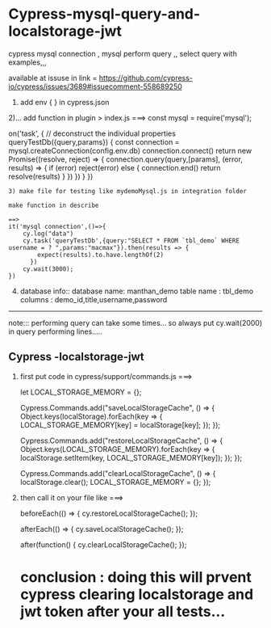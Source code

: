 # Cypress-mysql-query-and-localstorage-jwt
cypress mysql connection , mysql perform query ,, select query with examples,,,

available at issuse in link = https://github.com/cypress-io/cypress/issues/3689#issuecomment-558689250

1) add env { } in cypress.json

2)... add function in plugin > index.js
===> 
const mysql = require('mysql');

on('task', {
    // deconstruct the individual properties
    queryTestDb({query,params}) {
      const connection = mysql.createConnection(config.env.db)
      connection.connect()
      return new Promise((resolve, reject) => {
        connection.query(query,[params], (error, results) => {
          if (error) reject(error)
          else {
            connection.end()
            return resolve(results)
          }
        })
      })
    }
    })
    
    
    3) make file for testing like mydemoMysql.js in integration folder
    
    make function in describe
   
    ==>
    it('mysql connection',()=>{
        cy.log("data")
        cy.task('queryTestDb',{query:"SELECT * FROM `tbl_demo` WHERE username = ? ",params:"macmax"}).then(results => {
            expect(results).to.have.lengthOf(2)
          })
        cy.wait(3000);
    })
 
 4) database info::
 database name: manthan_demo
 table name : tbl_demo
 columns : demo_id,title,username,password
 ------------------------------------------------------------------
 
note::: performing query can take some times... so always put cy.wait(2000) in query performing lines.....
    
    

## Cypress -localstorage-jwt 

1) first put code in cypress/support/commands.js
===>

    let LOCAL_STORAGE_MEMORY = {};

    Cypress.Commands.add("saveLocalStorageCache", () => {
      Object.keys(localStorage).forEach(key => {
        LOCAL_STORAGE_MEMORY[key] = localStorage[key];
      });
    });

    Cypress.Commands.add("restoreLocalStorageCache", () => {
      Object.keys(LOCAL_STORAGE_MEMORY).forEach(key => {
        localStorage.setItem(key, LOCAL_STORAGE_MEMORY[key]);
      });
    });

    Cypress.Commands.add("clearLocalStorageCache", () => {
        localStorage.clear();
        LOCAL_STORAGE_MEMORY = {};
    });



2) then call it on your file like
===>

    beforeEach(() => {
        cy.restoreLocalStorageCache();
    });
    
    afterEach(() => {
        cy.saveLocalStorageCache();
    });
    
    after(function() {
        cy.clearLocalStorageCache();
    });
    
    
    
   # conclusion : doing this will prvent cypress clearing localstorage and jwt token after your all tests...



